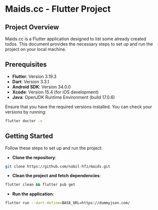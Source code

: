 # Maids.cc - Flutter Project

## Project Overview
Maids.cc is a Flutter application designed to list some already created todos. This document provides the necessary steps to set up and run the project on your local machine.

## Prerequisites

- **Flutter**: Version 3.19.3
- **Dart**: Version 3.3.1
- **Android SDK**: Version 34.0.0
- **Xcode**: Version 15.4 (for iOS development)
- **Java**: OpenJDK Runtime Environment (build 17.0.6)

Ensure that you have the required versions installed. You can check your versions by running:
```sh
flutter doctor -v
```
## Getting Started

Follow these steps to set up and run the project:

- **Clone the repository**:
```sh
git clone https://github.com/nabil-hfz/maids.git
```
- **Clean the project and fetch dependencies**: 
```sh
flutter clean && flutter pub get
```
- **Run the application**: 
```sh
flutter run --dart-define=BASE_URL=https://dummyjson.com/
```
